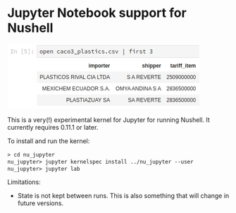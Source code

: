 # Jupyter Notebook support for Nushell

![Example of Jupyter running Nushell](jupyter_example.png)

This is a very(!) experimental kernel for Jupyter for running Nushell. It currently requires 0.11.1 or later.

To install and run the kernel:

```
> cd nu_jupyter
nu_jupyter> jupyter kernelspec install ../nu_jupyter --user
nu_jupyter> jupyter lab
```

Limitations:

* State is not kept between runs. This is also something that will change in future versions.
